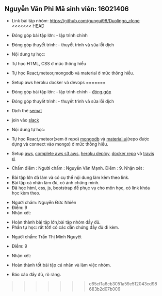 ## Nguyễn Văn Phi Mã sinh viên: 16021406
- Link bài tập nhóm: https://github.com/gungui98/Duolingo_clone
<<<<<<< HEAD
- Đóng góp bài tập lớn: - lập trình chính
- Đóng góp thuyết trình: - thuyết trình và sửa lỗi dịch
- Nội dung tự học:
- Tự học HTML, CSS ở mức thông hiểu
- Tự học React,meteor,mongodb và material ở mức thông hiểu.
- Setup aws heroku docker và devops
=======
- Đóng góp bài tập lớn: - lập trình chính - [đóng góp](images/github.png)

- Đóng góp thuyết trình: - thuyết trình và sửa lỗi dịch
- Dịch thẻ [semat](images/semat.png)
- join vào [slack](images/slack.png)
- Nội dung tự học:
- Tự học React,meteor(xem ở repo) [mongodb](images/mongo.png) và [material ui](images/material%20ui.png)(repo được dựng và connect vào mongo) ở mức thông hiểu.
- Setup [aws](images/aws.png), [complete aws s3 aws](images/aws%20s3.png), [heroku deploy](images/heroku%20deploy.png), [docker repo](https://hub.docker.com/r/gungui/duolingo_clone/) và [travis ci](images/travis.png)

- Chấm điểm :
Người chấm : Nguyễn Văn Mạnh.
Điểm : 9.
Nhận xét : 
* Bài tập lớn đã làm và có cụ thể nội dung làm kèm theo link.
* Bài tập cá nhân làm đủ, có ảnh chứng minh.
* Đã học html, css, js, bootstrap để phục vụ cho môn học, có link khóa học kèm theo.

- Người chấm: Nguyễn Đức Nhiên
- Điểm: 9
- Nhận xét:
+ Hoàn thành bài tập lớn,bài tập nhóm đầy đủ.
+ Phần tự học: rất tốt! có các dẫn chứng đầy đủ đi kèm.


- Người chấm: Trần Thị Minh Nguyệt

- Điểm: 9

- Nhận xét:

+ Hoàn thành tốt bài tập cá nhân và làm việc nhóm.

+ Báo cáo đầy đủ, rõ ràng.
>>>>>>> c65cf1a6cb3051a59e512043cd98683b2d07b006
